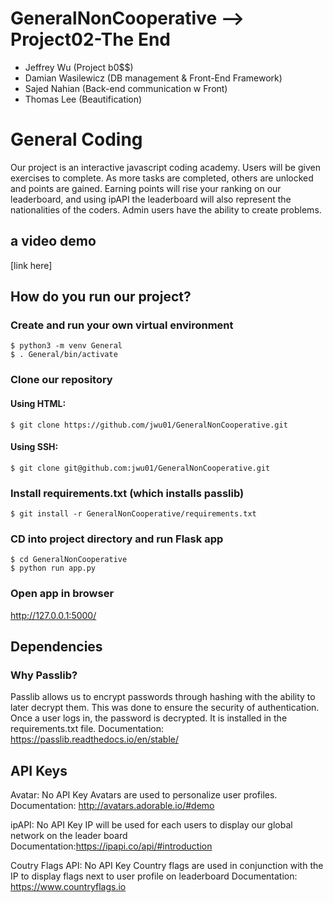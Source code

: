 # GeneralNonCooperative --> Project02-The End
* Jeffrey Wu (Project b0$$)
* Damian Wasilewicz (DB management & Front-End Framework)
* Sajed Nahian (Back-end communication w Front)
* Thomas Lee (Beautification)

# General Coding
Our project is an interactive javascript coding academy. Users will be given exercises to complete. As more tasks are completed, others are unlocked and points are gained. Earning points will rise your ranking on our leaderboard, and using ipAPI the leaderboard will also represent the nationalities of the coders. Admin users have the ability to create problems.

## a video demo
[link here]
  
## How do you run our project?

### Create and run your own virtual environment
```
$ python3 -m venv General
$ . General/bin/activate
```
### Clone our repository
#### Using HTML:
```
$ git clone https://github.com/jwu01/GeneralNonCooperative.git
```
#### Using SSH:
```
$ git clone git@github.com:jwu01/GeneralNonCooperative.git
```
### Install requirements.txt (which installs passlib)
```
$ git install -r GeneralNonCooperative/requirements.txt
```
### CD into project directory and run Flask app
```
$ cd GeneralNonCooperative
$ python run app.py
```
### Open app in browser
http://127.0.0.1:5000/



## Dependencies
### Why Passlib?
Passlib allows us to encrypt passwords through hashing with the ability to later decrypt them. This was done to ensure the security of authentication. Once a user logs in, the password is decrypted. It is installed in the requirements.txt file.
Documentation: https://passlib.readthedocs.io/en/stable/

## API Keys
Avatar: No API Key
Avatars are used to personalize user profiles.
Documentation: http://avatars.adorable.io/#demo

ipAPI: No API Key
IP will be used for each users to display our global network on the leader board
Documentation:https://ipapi.co/api/#introduction

Coutry Flags API: No API Key
Country flags are used in conjunction with the IP to display flags next to user profile on leaderboard
Documentation: https://www.countryflags.io
